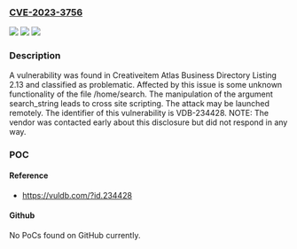 ### [CVE-2023-3756](https://cve.mitre.org/cgi-bin/cvename.cgi?name=CVE-2023-3756)
![](https://img.shields.io/static/v1?label=Product&message=Atlas%20Business%20Directory%20Listing&color=blue)
![](https://img.shields.io/static/v1?label=Version&message=%3D%202.13%20&color=brighgreen)
![](https://img.shields.io/static/v1?label=Vulnerability&message=CWE-79%20Cross%20Site%20Scripting&color=brighgreen)

### Description

A vulnerability was found in Creativeitem Atlas Business Directory Listing 2.13 and classified as problematic. Affected by this issue is some unknown functionality of the file /home/search. The manipulation of the argument search_string leads to cross site scripting. The attack may be launched remotely. The identifier of this vulnerability is VDB-234428. NOTE: The vendor was contacted early about this disclosure but did not respond in any way.

### POC

#### Reference
- https://vuldb.com/?id.234428

#### Github
No PoCs found on GitHub currently.

